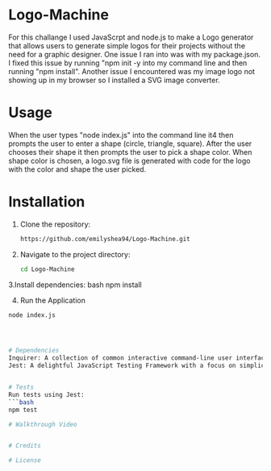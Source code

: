 # Logo-Machine

For this challange I used JavaScrpt and node.js to make a Logo generator that allows users to generate simple logos for their projects without the need for a graphic designer. 
One issue I ran into was with my package.json. I fixed this issue by running "npm init -y into my command line and then running "npm install".
Another issue I encountered was my image logo not showing up in my browser so I installed a SVG image converter.

# Usage 
When the user types "node index.js" into the command line it4 then prompts the user to enter a shape (circle, triangle, square). 
After the user chooses their shape it then prompts the user to pick a shape color.
When shape color is chosen, a logo.svg file is generated with code for the logo with the color and shape the user picked.

# Installation
1. Clone the repository:
   ```bash
   https://github.com/emilyshea94/Logo-Machine.git

3. Navigate to the project directory:
   ```bash
   cd Logo-Machine

3.Install dependencies:
bash
npm install

4. Run the Application
```bash
node index.js




# Dependencies
Inquirer: A collection of common interactive command-line user interfaces.
Jest: A delightful JavaScript Testing Framework with a focus on simplicity.


# Tests
Run tests using Jest:
```bash
npm test

# Walkthrough Video


# Credits

# License





